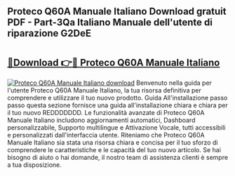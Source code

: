 ## Proteco Q60A Manuale Italiano Download gratuit PDF - Part-3Qa Italiano Manuale dell'utente di riparazione G2DeE

# <h2><a href="http://dfbjl0c.blite.top/?on=Proteco+Q60A+Manuale+Italiano">🔗Download 👉🔴 Proteco Q60A Manuale Italiano</a></h2>

[![Proteco Q60A Manuale Italiano download](https://i.imgur.com/lujVjoI.png)](http://dfbjl0c.blite.top/?on=Proteco+Q60A+Manuale+Italiano)
Benvenuto nella guida per l'utente Proteco Q60A Manuale Italiano, la tua risorsa definitiva per comprendere e utilizzare il tuo nuovo prodotto. Guida All'installazione passo passo questa sezione fornisce una guida all'installazione chiara e chiara per il tuo nuovo REDDDDDDD. Le funzionalità avanzate di Proteco Q60A Manuale Italiano includono aggiornamenti automatici, Dashboard personalizzabile, Supporto multilingue e Attivazione Vocale, tutti accessibili e personalizzati dall'interfaccia utente. Riteniamo che Proteco Q60A Manuale Italiano sia stata una risorsa chiara e concisa per il tuo sforzo di comprendere le caratteristiche e le capacità del tuo nuovo articolo. Se hai bisogno di aiuto o hai domande, il nostro team di assistenza clienti è sempre a tua disposizione.
